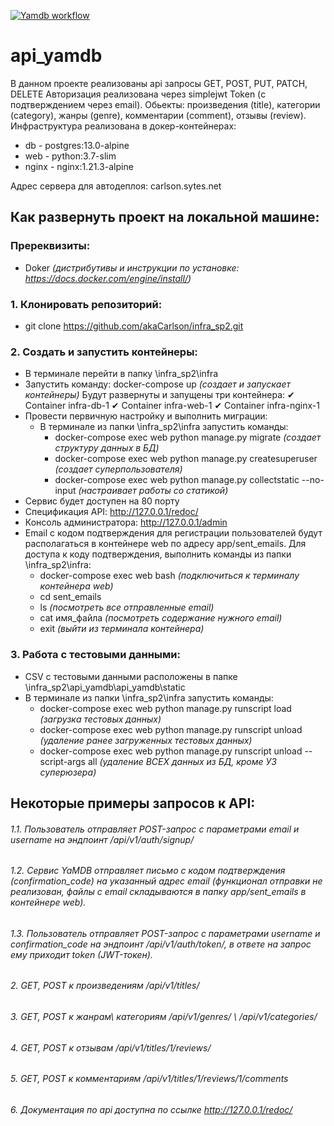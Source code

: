 [![Yamdb workflow](https://github.com/akaCarlson/yamdb_final/actions/workflows/yamdb_workflow.yml/badge.svg)](https://github.com/akaCarlson/yamdb_final/actions/workflows/yamdb_workflow.yml)
# api_yamdb
В данном проекте реализованы api запросы GET, POST, PUT, PATCH, DELETE
Авторизация реализована через simplejwt Token (с подтверждением через email).
Обьекты: произведения (title), категории (category), жанры (genre), комментарии (comment), отзывы (review).
Инфраструктура реализована в докер-контейнерах:
- db - postgres:13.0-alpine
- web - python:3.7-slim
- nginx - nginx:1.21.3-alpine

Адрес сервера для автодеплоя: carlson.sytes.net


## Как развернуть проект на локальной машине:
### Пререквизиты:
- Doker *(дистрибутивы и инструкции по установке: https://docs.docker.com/engine/install/)*

### 1. Клонировать репозиторий:
- git clone https://github.com/akaCarlson/infra_sp2.git

### 2. Cоздать и запустить контейнеры:
- В терминале перейти в папку \infra_sp2\infra
- Запустить команду: docker-compose up *(создает и запускает контейнеры)*
    Будут развернуты и запущены три контейнера:
        ✔ Container infra-db-1
        ✔ Container infra-web-1
        ✔ Container infra-nginx-1
- Провести первичную настройку и выполнить миграции:
    - В терминале из папки \infra_sp2\infra запустить команды:
        - docker-compose exec web python manage.py migrate *(создает структуру данных в БД)*
        - docker-compose exec web python manage.py createsuperuser *(создает суперпользователя)*
        - docker-compose exec web python manage.py collectstatic --no-input *(настраивает работы со статикой)*
- Сервис будет доступен на 80 порту
- Спецификация API: http://127.0.0.1/redoc/
- Консоль администратора: http://127.0.0.1/admin
- Email с кодом подтверждения для регистрации пользователей будут располагаться в контейнере web по адресу app/sent_emails. Для доступа к коду подтверждения, выполнить команды из папки \infra_sp2\infra:
    - docker-compose exec web bash *(подключиться к терминалу контейнера web)*
    - cd sent_emails
    - ls *(посмотреть все отправленные email)*
    - cat имя_файла *(посмотреть содержание нужного email)*
    - exit *(выйти из терминала контейнера)*

### 3. Работа с тестовыми данными:
- CSV с тестовыми данными расположены в папке \infra_sp2\api_yamdb\api_yamdb\static
- В терминале из папки \infra_sp2\infra запустить команды:
    - docker-compose exec web python manage.py runscript load *(загрузка тестовых данных)*
    - docker-compose exec web python manage.py runscript unload *(удаление ранее загруженных тестовых данных)*
    - docker-compose exec web python manage.py runscript unload --script-args all *(удаление ВСЕХ данных из БД, кроме УЗ суперюзера)*


## Некоторые примеры запросов к API:
###### 1.1. Пользователь отправляет POST-запрос с параметрами email и username на эндпоинт /api/v1/auth/signup/
###### 1.2. Сервис YaMDB отправляет письмо с кодом подтверждения (confirmation_code) на указанный адрес email (функционал отправки не реализован, файлы с email складываются в папку app/sent_emails в контейнере web).
###### 1.3. Пользователь отправляет POST-запрос с параметрами username и confirmation_code на эндпоинт /api/v1/auth/token/, в ответе на запрос ему приходит token (JWT-токен).
###### 2. GET, POST к произведениям /api/v1/titles/
###### 3. GET, POST к жанрам\ категориям /api/v1/genres/ \ /api/v1/categories/
###### 4. GET, POST к отзывам /api/v1/titles/1/reviews/
###### 5. GET, POST к комментариям /api/v1/titles/1/reviews/1/comments
###### 6. Документация по api доступна по ссылке http://127.0.0.1/redoc/
